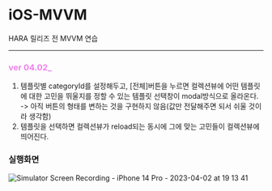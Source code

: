 # iOS-MVVM
HARA 릴리즈 전 MVVM 연습

---
### <span style="color:violet"> ver 04.02_ </span>
1. 템플릿별 categoryId를 설정해두고, [전체]버튼을 누르면 컬렉션뷰에 어떤 템플릿에 대한 고민을 뛰울지를 정할 수 있는 템플릿 선택창이 modal방식으로 올라온다.
-> 아직 버튼의 형태를 변하는 것을 구현하지 않음(값만 전달해주면 되서 쉬울 것이라 생각함)
2. 템플릿을 선택하면 컬렉션뷰가 reload되는 동시에 그에 맞는 고민들이 컬렉션뷰에 띄어진다. 

### 실행화면
![Simulator Screen Recording - iPhone 14 Pro - 2023-04-02 at 19 13 41](https://user-images.githubusercontent.com/45239582/229346761-ff328211-fdeb-447e-ac2b-6a7f4edc151e.gif)




